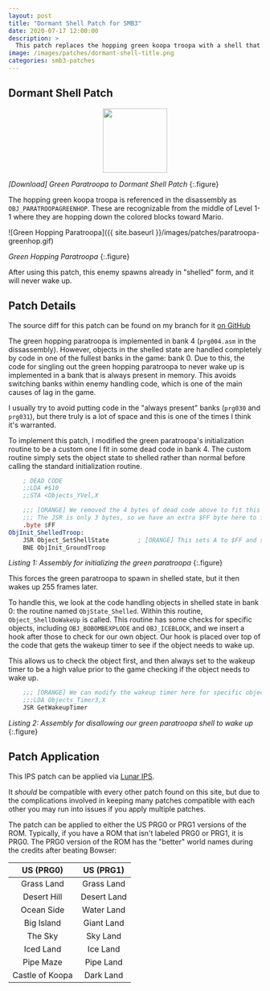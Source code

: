 ```yaml
---
layout: post
title: "Dormant Shell Patch for SMB3"
date: 2020-07-17 12:00:00
description: >
  This patch replaces the hopping green koopa troopa with a shell that never wakes up.
image: /images/patches/dormant-shell-title.png
categories: smb3-patches
---
```


## Dormant Shell Patch

<p align="center">
<a href="https://raw.githubusercontent.com/fortenbt/smb3-eh/master/patches/dormant-shell-v1.0_PRG0_PRG1.ips" download>
    <img src="{{ site.baseurl }}/images/patches/ips-icon.png" width="128" height="128">
</a>
</p>

*[Download] Green Paratroopa to Dormant Shell Patch*
{:.figure}

The hopping green koopa troopa is referenced in the disassembly as `OBJ_PARATROOPAGREENHOP`.
These are recognizable from the middle of Level 1-1 where they are hopping down the colored blocks toward Mario.

![Green Hopping Paratroopa]({{ site.baseurl }}/images/patches/paratroopa-greenhop.gif)

*Green Hopping Paratroopa*
{:.figure}

After using this patch, this enemy spawns already in "shelled" form, and it will never wake up.

## Patch Details

The source diff for this patch can be found on my branch for it [on GitHub](https://github.com/fortenbt/smb3/commits/patches/dormant-shell)

The green hopping paratroopa is implemented in bank 4 (`prg004.asm` in the dissassembly). However, objects in the
shelled state are handled completely by code in one of the fullest banks in the game: bank 0. Due to this,
the code for singling out the green hopping paratroopa to never wake up is implemented in a bank that is always
present in memory. This avoids switching banks within enemy handling code, which is one of the main causes of lag
in the game.

I usually try to avoid putting code in the "always present" banks (`prg030` and `prg031`), but there truly is a lot
of space and this is one of the times I think it's warranted.

To implement this patch, I modified the green paratroopa's initialization routine to be a custom one I fit in
some dead code in bank 4. The custom routine simply sets the object state to shelled rather than normal before
calling the standard initialization routine.

```asm
	; DEAD CODE
	;;LDA #$10
	;;STA <Objects_YVel,X

	;;; [ORANGE] We removed the 4 bytes of dead code above to fit this small Init_Shelled
	;;; The JSR is only 3 bytes, so we have an extra $FF byte here to fill the 4 bytes we removed.
	.byte $FF
ObjInit_ShelledTroop:
	JSR Object_SetShellState		; [ORANGE] This sets A to $FF and so returns zero flag not set
	BNE ObjInit_GroundTroop
```

*Listing 1: Assembly for initializing the green paratroopa*
{:.figure}

This forces the green paratroopa to spawn in shelled state, but it then wakes up 255 frames later.

To handle this, we look at the code handling objects in shelled state in bank 0: the routine named `ObjState_Shelled`.
Within this routine, `Object_ShellDoWakeUp` is called. This routine has some checks for specific objects,
including `OBJ_BOBOMBEXPLODE` and `OBJ_ICEBLOCK`, and we insert a hook after those to check for our
own object. Our hook is placed over top of the code that gets the wakeup timer to see if the object
needs to wake up.

This allows us to check the object first, and then always set to the wakeup timer to be a high value
prior to the game checking if the object needs to wake up.

```asm
	;;; [ORANGE] We can modify the wakeup timer here for specific objects
	;;;LDA Objects_Timer3,X
	JSR GetWakeupTimer
```

*Listing 2: Assembly for disallowing our green paratroopa shell to wake up*
{:.figure}

## Patch Application

This IPS patch can be applied via [Lunar IPS](https://www.romhacking.net/utilities/240/).

It *should* be compatible with every other patch found on this site, but due to the complications involved in
keeping many patches compatible with each other you may run into issues if you apply multiple patches.

The patch can be applied to either the US PRG0 or PRG1 versions of the ROM. Typically, if you have a ROM that isn't
labeled PRG0 or PRG1, it is PRG0. The PRG0 version of the ROM has the "better" world names during the credits
after beating Bowser:

| **US (PRG0)** |	**US (PRG1)** |
| :----: | :----: |
| Grass Land | Grass Land |
| Desert Hill | Desert Land |
| Ocean Side | Water Land |
| Big Island | Giant Land |
| The Sky | Sky Land |
| Iced Land | Ice Land |
| Pipe Maze | Pipe Land |
| Castle of Koopa | Dark Land |